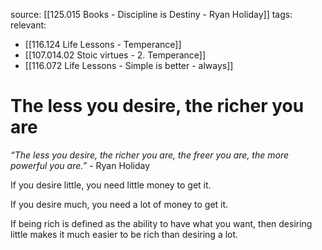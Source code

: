source: [[125.015 Books - Discipline is Destiny - Ryan Holiday]]
tags:
relevant:
- [[116.124 Life Lessons - Temperance]]
- [[107.014.02 Stoic virtues - 2. Temperance]]
- [[116.072 Life Lessons - Simple is better - always]]

# The less you desire, the richer you are

_“The less you desire, the richer you are, the freer you are, the more powerful you are.”_ - Ryan Holiday

If you desire little, you need little money to get it. 

If you desire much, you need a lot of money to get it. 

If being rich is defined as the ability to have what you want, then desiring little makes it much easier to be rich than desiring a lot. 